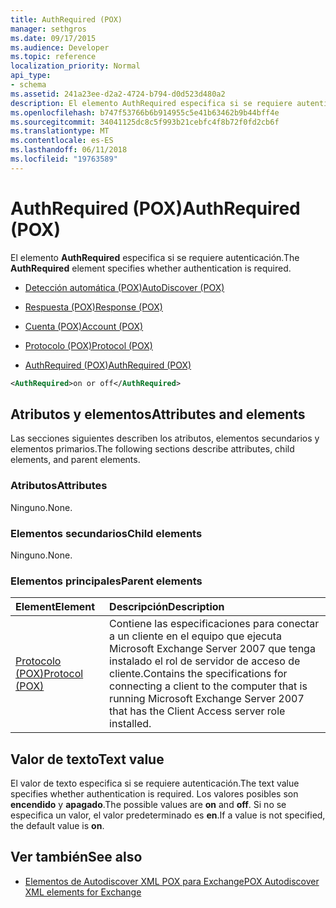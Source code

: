 ```yaml
---
title: AuthRequired (POX)
manager: sethgros
ms.date: 09/17/2015
ms.audience: Developer
ms.topic: reference
localization_priority: Normal
api_type:
- schema
ms.assetid: 241a23ee-d2a2-4724-b794-d0d523d480a2
description: El elemento AuthRequired especifica si se requiere autenticación.
ms.openlocfilehash: b747f53766b6b914955c5e41b63462b9b44bff4e
ms.sourcegitcommit: 34041125dc8c5f993b21cebfc4f8b72f0fd2cb6f
ms.translationtype: MT
ms.contentlocale: es-ES
ms.lasthandoff: 06/11/2018
ms.locfileid: "19763589"
---
```

# <a name="authrequired-pox"></a><span data-ttu-id="061f2-103">AuthRequired (POX)</span><span class="sxs-lookup"><span data-stu-id="061f2-103">AuthRequired (POX)</span></span>

<span data-ttu-id="061f2-104">El elemento **AuthRequired** especifica si se requiere autenticación.</span><span class="sxs-lookup"><span data-stu-id="061f2-104">The **AuthRequired** element specifies whether authentication is required.</span></span> 
  
- [<span data-ttu-id="061f2-105">Detección automática (POX)</span><span class="sxs-lookup"><span data-stu-id="061f2-105">AutoDiscover (POX)</span></span>](autodiscover-pox.md)
  
- [<span data-ttu-id="061f2-106">Respuesta (POX)</span><span class="sxs-lookup"><span data-stu-id="061f2-106">Response (POX)</span></span>](response-pox.md)
  
- [<span data-ttu-id="061f2-107">Cuenta (POX)</span><span class="sxs-lookup"><span data-stu-id="061f2-107">Account (POX)</span></span>](account-pox.md)
  
- [<span data-ttu-id="061f2-108">Protocolo (POX)</span><span class="sxs-lookup"><span data-stu-id="061f2-108">Protocol (POX)</span></span>](protocol-pox.md)
  
- [<span data-ttu-id="061f2-109">AuthRequired (POX)</span><span class="sxs-lookup"><span data-stu-id="061f2-109">AuthRequired (POX)</span></span>](authrequired-pox.md)
  
```xml
<AuthRequired>on or off</AuthRequired>
```

## <a name="attributes-and-elements"></a><span data-ttu-id="061f2-110">Atributos y elementos</span><span class="sxs-lookup"><span data-stu-id="061f2-110">Attributes and elements</span></span>

<span data-ttu-id="061f2-111">Las secciones siguientes describen los atributos, elementos secundarios y elementos primarios.</span><span class="sxs-lookup"><span data-stu-id="061f2-111">The following sections describe attributes, child elements, and parent elements.</span></span>
  
### <a name="attributes"></a><span data-ttu-id="061f2-112">Atributos</span><span class="sxs-lookup"><span data-stu-id="061f2-112">Attributes</span></span>

<span data-ttu-id="061f2-113">Ninguno.</span><span class="sxs-lookup"><span data-stu-id="061f2-113">None.</span></span>
  
### <a name="child-elements"></a><span data-ttu-id="061f2-114">Elementos secundarios</span><span class="sxs-lookup"><span data-stu-id="061f2-114">Child elements</span></span>

<span data-ttu-id="061f2-115">Ninguno.</span><span class="sxs-lookup"><span data-stu-id="061f2-115">None.</span></span>
  
### <a name="parent-elements"></a><span data-ttu-id="061f2-116">Elementos principales</span><span class="sxs-lookup"><span data-stu-id="061f2-116">Parent elements</span></span>

|<span data-ttu-id="061f2-117">**Element**</span><span class="sxs-lookup"><span data-stu-id="061f2-117">**Element**</span></span>|<span data-ttu-id="061f2-118">**Descripción**</span><span class="sxs-lookup"><span data-stu-id="061f2-118">**Description**</span></span>|
|:-----|:-----|
|[<span data-ttu-id="061f2-119">Protocolo (POX)</span><span class="sxs-lookup"><span data-stu-id="061f2-119">Protocol (POX)</span></span>](protocol-pox.md) <br/> |<span data-ttu-id="061f2-120">Contiene las especificaciones para conectar a un cliente en el equipo que ejecuta Microsoft Exchange Server 2007 que tenga instalado el rol de servidor de acceso de cliente.</span><span class="sxs-lookup"><span data-stu-id="061f2-120">Contains the specifications for connecting a client to the computer that is running Microsoft Exchange Server 2007 that has the Client Access server role installed.</span></span>  <br/> |
   
## <a name="text-value"></a><span data-ttu-id="061f2-121">Valor de texto</span><span class="sxs-lookup"><span data-stu-id="061f2-121">Text value</span></span>

<span data-ttu-id="061f2-122">El valor de texto especifica si se requiere autenticación.</span><span class="sxs-lookup"><span data-stu-id="061f2-122">The text value specifies whether authentication is required.</span></span> <span data-ttu-id="061f2-123">Los valores posibles son **encendido** y **apagado**.</span><span class="sxs-lookup"><span data-stu-id="061f2-123">The possible values are **on** and **off**.</span></span> <span data-ttu-id="061f2-124">Si no se especifica un valor, el valor predeterminado es **en**.</span><span class="sxs-lookup"><span data-stu-id="061f2-124">If a value is not specified, the default value is **on**.</span></span> 
  
## <a name="see-also"></a><span data-ttu-id="061f2-125">Ver también</span><span class="sxs-lookup"><span data-stu-id="061f2-125">See also</span></span>

- [<span data-ttu-id="061f2-126">Elementos de Autodiscover XML POX para Exchange</span><span class="sxs-lookup"><span data-stu-id="061f2-126">POX Autodiscover XML elements for Exchange</span></span>](pox-autodiscover-xml-elements-for-exchange.md)

